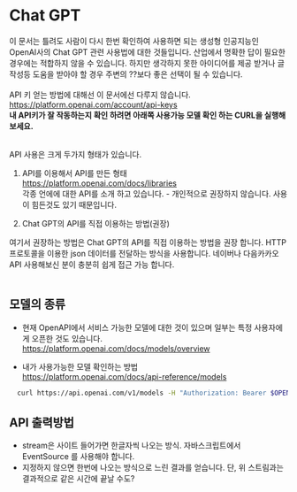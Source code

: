 # Chat GPT
이 문서는 틀려도 사람이 다시 한번 확인하여 사용하면 되는 생성형 인공지능인 OpenAI사의 Chat GPT 관련 사용법에 대한 것들입니다. 산업에서 명확한 답이 필요한 경우에는 적합하지 않을 수 있습니다. 하지만 생각하지 못한 아이디어를 제공 받거나 글작성등 도움을 받아야 할 경우 주변의 ??보다 좋은 선택이 될 수 있습니다.<br>
<br>
API 키 얻는 방법에 대해선 이 문서에선 다루지 않습니다.<br>
  https://platform.openai.com/account/api-keys<br>
  **내 API키가 잘 작동하는지 확인 하려면 아래쪽 사용가능 모델 확인 하는 CURL을 실행해 보세요.**<br>
<br>

API 사용은 크게 두가지 형태가 있습니다.
<br>
1. API를 이용해서 API를 만든 형태<br>
  https://platform.openai.com/docs/libraries<br>
  각종 언에에 대한 API를 소개 하고 있습니다. - 개인적으로 권장하지 않습니다. 사용이 힘든것도 있기 때문입니다.<br>

1. Chat GPT의 API를 직접 이용하는 방법(권장)

여기서 권장하는 방법은 Chat GPT의 API를 직접 이용하는 방법을 권장 합니다. HTTP 프로토콜을 이용한 json 데이터를 전달하는 방식을 사용합니다. 네이버나 다음카카오 API 사용해보신 분이 충분히 쉽게 접근 가능 합니다.
<br>
<br>

## 모델의 종류
- 현재 OpenAPI에서 서비스 가능한 모델에 대한 것이 있으며 일부는 특정 사용자에게 오픈한 것도 있습니다.<br>
  https://platform.openai.com/docs/models/overview
  <br>

- 내가 사용가능한 모델 확인하는 방법<br>
  https://platform.openai.com/docs/api-reference/models<br>
```bash
  curl https://api.openai.com/v1/models -H "Authorization: Bearer $OPENAI_API_KEY"
```

## API 출력방법
- stream은 사이트 들어가면 한글자씩 나오는 방식. 자바스크립트에서 EventSource 를 사용해야 합니다.
- 지정하지 않으면 한번에 나오는 방식으로 느린 결과를 얻습니다. 단, 위 스트림과는 결과적으로 같은 시간에 끝날 수도?